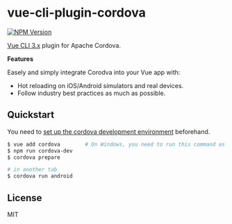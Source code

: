 # vue-cli-plugin-cordova
[![NPM Version](https://img.shields.io/npm/v/vue-cli-plugin-cordova.svg)](https://www.npmjs.com/package/vue-cli-plugin-cordova)

[Vue CLI 3.x](https://github.com/vuejs/vue-cli) plugin for Apache Cordova.  

**Features**

Easely and simply integrate Corodva into your Vue app with:
- Hot reloading on iOS/Android simulators and real devices.
- Follow industry best practices as much as possible.

## Quickstart
You need to [set up the cordova development environment](https://cordova.apache.org/docs/en/latest/guide/cli/index.html) beforehand.

```sh
$ vue add cordova        # On Windows, you need to run this command as administrator.
$ npm run cordova-dev
$ cordova prepare

# in another tab
$ cordova run android
```

## License
MIT
